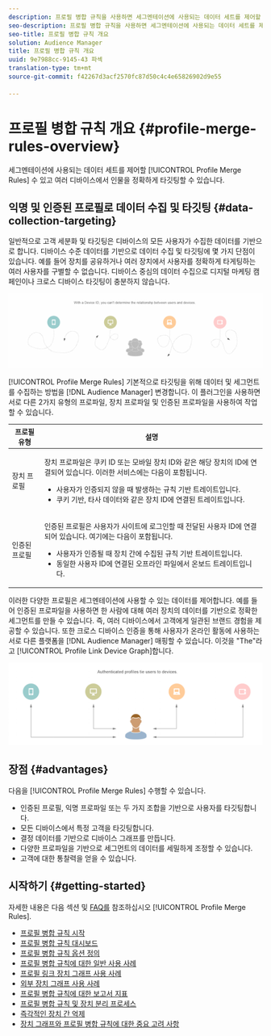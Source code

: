 ```yaml
---
description: 프로필 병합 규칙을 사용하면 세그멘테이션에 사용되는 데이터 세트를 제어할 수 있고 여러 장치에서 사람을 정확하게 타깃팅할 수 있습니다.
seo-description: 프로필 병합 규칙을 사용하면 세그멘테이션에 사용되는 데이터 세트를 제어할 수 있고 여러 장치에서 사람을 정확하게 타깃팅할 수 있습니다.
seo-title: 프로필 병합 규칙 개요
solution: Audience Manager
title: 프로필 병합 규칙 개요
uuid: 9e7988cc-9145-43 파섹
translation-type: tm+mt
source-git-commit: f42267d3acf2570fc87d50c4c4e65826902d9e55

---
```



# 프로필 병합 규칙 개요 {#profile-merge-rules-overview}

세그멘테이션에 사용되는 데이터 세트를 제어할 [!UICONTROL Profile Merge Rules] 수 있고 여러 디바이스에서 인물을 정확하게 타깃팅할 수 있습니다.

## 익명 및 인증된 프로필로 데이터 수집 및 타깃팅 {#data-collection-targeting}

일반적으로 고객 세분화 및 타깃팅은 디바이스의 모든 사용자가 수집한 데이터를 기반으로 합니다. 디바이스 수준 데이터를 기반으로 데이터 수집 및 타깃팅에 몇 가지 단점이 있습니다. 예를 들어 장치를 공유하거나 여러 장치에서 사용자를 정확하게 타게팅하는 여러 사용자를 구별할 수 없습니다. 디바이스 중심의 데이터 수집으로 디지털 마케팅 캠페인이나 크로스 디바이스 타깃팅이 충분하지 않습니다.

![](assets/unauthenticated2.png)

[!UICONTROL Profile Merge Rules] 기본적으로 타깃팅을 위해 데이터 및 세그먼트를 수집하는 방법을 [!DNL Audience Manager] 변경합니다. 이 플러그인을 사용하면 서로 다른 2가지 유형의 프로파일, 장치 프로파일 및 인증된 프로파일을 사용하여 작업할 수 있습니다.

<table id="table_CE98C0E32A964B27804736A896233869"> 
 <thead> 
  <tr> 
   <th colname="col1" class="entry"> 프로필 유형 </th> 
   <th colname="col2" class="entry"> 설명 </th> 
  </tr> 
 </thead>
 <tbody> 
  <tr> 
   <td colname="col1"> 장치 프로필 </td> 
   <td colname="col2"> <p>장치 프로파일은 쿠키 ID 또는 모바일 장치 ID와 같은 해당 장치의 ID에 연결되어 있습니다. 이러한 서비스에는 다음이 포함됩니다. </p> <p>
     <ul id="ul_0420875DE65E44FFAC76E0DD205CFEC4"> 
      <li id="li_044AD85C644A41FB8EF48164BAC0CE34">사용자가 인증되지 않을 때 발생하는 규칙 기반 트레이트입니다. </li> 
      <li id="li_984D9790A6984139AFCFC2DFE4DF1BFC">쿠키 기반, 타사 데이터와 같은 장치 ID에 연결된 트레이트입니다. </li>
     </ul> </p> </td>
  </tr>
  <tr> 
   <td colname="col1"> 인증된 프로필 </td> 
   <td colname="col2"> <p>인증된 프로필은 사용자가 사이트에 로그인할 때 전달된 사용자 ID에 연결되어 있습니다. 여기에는 다음이 포함됩니다. </p>
    <ul id="ul_18319CAA875148DBAE095134D42637B3"> 
     <li id="li_E24BD33E049849E5A594B0750F530475">사용자가 인증될 때 장치 간에 수집된 규칙 기반 트레이트입니다. </li>
     <li id="li_531AC9E0EC9D45108457FEC8E8D4E66C">동일한 사용자 ID에 연결된 오프라인 파일에서 온보드 트레이트입니다. </li>
    </ul> </td>
  </tr>
 </tbody>
</table>

이러한 다양한 프로필은 세그멘테이션에 사용할 수 있는 데이터를 제어합니다. 예를 들어 인증된 프로파일을 사용하면 한 사람에 대해 여러 장치의 데이터를 기반으로 정확한 세그먼트를 만들 수 있습니다. 즉, 여러 디바이스에서 고객에게 일관된 브랜드 경험을 제공할 수 있습니다. 또한 크로스 디바이스 인증을 통해 사용자가 온라인 활동에 사용하는 서로 다른 플랫폼을 [!DNL Audience Manager] 매핑할 수 있습니다. 이것을 "The"라고 [!UICONTROL Profile Link Device Graph]합니다.

![](assets/authenticated2.png)

## 장점 {#advantages}

다음을 [!UICONTROL Profile Merge Rules] 수행할 수 있습니다.

* 인증된 프로필, 익명 프로파일 또는 두 가지 조합을 기반으로 사용자를 타깃팅합니다.
* 모든 디바이스에서 특정 고객을 타깃팅합니다.
* 결정 데이터를 기반으로 디바이스 그래프를 만듭니다.
* 다양한 프로파일을 기반으로 세그먼트의 데이터를 세밀하게 조정할 수 있습니다.
* 고객에 대한 통찰력을 얻을 수 있습니다.

## 시작하기 {#getting-started}

자세한 내용은 다음 섹션 및 [FAQ를](../../faq/faq-profile-merge.md) 참조하십시오 [!UICONTROL Profile Merge Rules].

* [프로필 병합 규칙 시작](/help/using/features/profile-merge-rules/merge-rules-start.md)
* [프로필 병합 규칙 대시보드](/help/using/features/profile-merge-rules/merge-rules-dashboard.md)
* [프로필 병합 규칙 옵션 정의](/help/using/features/profile-merge-rules/merge-rule-definitions.md)
* [프로필 병합 규칙에 대한 일반 사용 사례](/help/using/features/profile-merge-rules/merge-rule-targeting-options.md)
* [프로필 링크 장치 그래프 사용 사례](/help/using/features/profile-merge-rules/profile-link-use-case.md)
* [외부 장치 그래프 사용 사례](/help/using/features/profile-merge-rules/external-graph-use-cases.md)
* [프로필 병합 규칙에 대한 보고서 지표](/help/using/features/profile-merge-rules/profile-link-metrics.md)
* [프로필 병합 규칙 및 장치 분리 프로세스](/help/using/features/profile-merge-rules/merge-rule-unsegment.md)
* [즉각적인 장치 간 억제](/help/using/features/profile-merge-rules/instant-cross-device-suppression.md)
* [장치 그래프와 프로필 병합 규칙에 대한 중요 고려 사항](/help/using/features/profile-merge-rules/considerations-pmr-device-graph.md)
